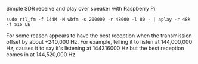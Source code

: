 Simple SDR receive and play over speaker with Raspberry Pi:

    sudo rtl_fm -f 144M -M wbfm -s 200000 -r 48000 -l 80 - | aplay -r 48k -f S16_LE

For some reason appears to have the best reception when the transmission offset by about +240,000 Hz. For example, telling it to listen at 144,000,000 Hz, causes it to say it's listening at 144316000 Hz but the best reception comes in at 144,520,000 Hz.
